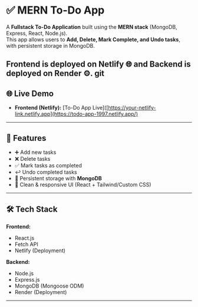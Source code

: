 # ✅ MERN To-Do App

A **Fullstack To-Do Application** built using the **MERN stack** (MongoDB, Express, React, Node.js).  
This app allows users to **Add, Delete, Mark Complete, and Undo tasks**, with persistent storage in MongoDB.  

Frontend is deployed on **Netlify** 🌐 and Backend is deployed on **Render** ⚙️.
git
---

## 🌐 Live Demo

- **Frontend (Netlify):** [To-Do App Live]([https://your-netlify-link.netlify.app](https://todo-app-1997.netlify.app/)

---

## 🚀 Features

- ➕ Add new tasks  
- ❌ Delete tasks  
- ✅ Mark tasks as completed  
- ↩️ Undo completed tasks  
- 💾 Persistent storage with **MongoDB**  
- 🎨 Clean & responsive UI (React + Tailwind/Custom CSS)  

---

## 🛠️ Tech Stack

**Frontend:**  
- React.js  
- Fetch API  
- Netlify (Deployment)  

**Backend:**  
- Node.js  
- Express.js  
- MongoDB (Mongoose ODM)  
- Render (Deployment)  

---



